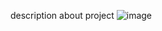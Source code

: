 description about project
![image](https://github.com/user-attachments/assets/4385397a-04f8-4a9b-a0e4-52e08d0c6c4a)
